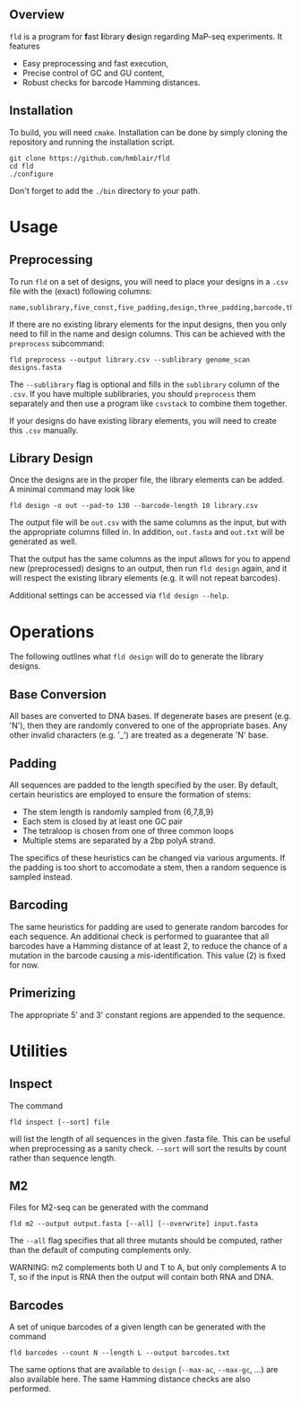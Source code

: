 ## Overview

`fld` is a program for **f**ast **l**ibrary **d**esign regarding MaP-seq experiments. It features
* Easy preprocessing and fast execution,
* Precise control of GC and GU content,
* Robust checks for barcode Hamming distances.

## Installation

To build, you will need `cmake`. Installation can be done by simply cloning the repository and running the installation script.
```
git clone https://github.com/hmblair/fld
cd fld
./configure
```
Don't forget to add the `./bin` directory to your path.

# Usage

## Preprocessing

To run `fld` on a set of designs, you will need to place your designs in a `.csv` file with the (exact) following columns:
```
name,sublibrary,five_const,five_padding,design,three_padding,barcode,three_const
```
If there are no existing library elements for the input designs, then you only need to fill in the name and design columns. This can be achieved with the `preprocess` subcommand:
```
fld preprocess --output library.csv --sublibrary genome_scan designs.fasta
```
The `--sublibrary` flag is optional and fills in the `sublibrary` column of the `.csv`. If you have multiple sublibraries, you should `preprocess` them separately and then use a program like `csvstack` to combine them together.

If your designs do have existing library elements, you will need to create this `.csv` manually.

## Library Design

Once the designs are in the proper file, the library elements can be added. A minimal command may look like
```
fld design -o out --pad-to 130 --barcode-length 10 library.csv
```
The output file will be `out.csv` with the same columns as the input, but with the appropriate columns filled in. In addition, `out.fasta` and `out.txt` will be generated as well.

That the output has the same columns as the input allows for you to append new (preprocessed) designs to an output, then run `fld design` again, and it will respect the existing library elements (e.g. it will not repeat barcodes).

Additional settings can be accessed via `fld design --help`.

# Operations

The following outlines what `fld design` will do to generate the library designs.

## Base Conversion

All bases are converted to DNA bases. If degenerate bases are present (e.g. 'N'), then they are randomly convered to one of the appropriate bases. Any other invalid characters (e.g. '_') are treated as a degenerate 'N' base.

## Padding

All sequences are padded to the length specified by the user. By default, certain heuristics are employed to ensure the formation of stems:
* The stem length is randomly sampled from {6,7,8,9}
* Each stem is closed by at least one GC pair
* The tetraloop is chosen from one of three common loops
* Multiple stems are separated by a 2bp polyA strand.

The specifics of these heuristics can be changed via various arguments. If the padding is too short to accomodate a stem, then a random sequence is sampled instead. 

## Barcoding

The same heuristics for padding are used to generate random barcodes for each sequence. An additional check is performed to guarantee that all barcodes have a Hamming distance of at least 2, to reduce the chance of a mutation in the barcode causing a mis-identification. This value (2) is fixed for now.

## Primerizing

The appropriate 5' and 3' constant regions are appended to the sequence.

# Utilities

## Inspect

The command
```
fld inspect [--sort] file
```
will list the length of all sequences in the given .fasta file. This can be useful when preprocessing as a sanity check. `--sort` will sort the results by count rather than sequence length.

## M2

Files for M2-seq can be generated with the command
```
fld m2 --output output.fasta [--all] [--overwrite] input.fasta
```
The `--all` flag specifies that all three mutants should be computed, rather than the default of computing complements only.

WARNING: m2 complements both U and T to A, but only complements A to T, so if the input is RNA then the output will contain both RNA and DNA.

## Barcodes

A set of unique barcodes of a given length can be generated with the command
```
fld barcodes --count N --length L --output barcodes.txt
```
The same options that are available to `design` (`--max-ac`, `--max-gc`, ...) are also available here. The same Hamming distance checks are also performed.
